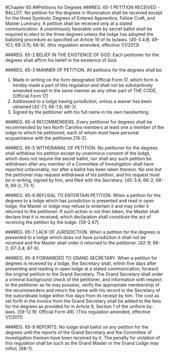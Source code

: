 #Chapter 65
##Petitions for Degrees
###REG. 65-1 PETITION RECEIVED - BALLOT.
No petition for the degrees in Illumination shall be received except for the three Symbolic Degrees of Entered Apprentice, Fellow Craft, and Master Luminary. A petition shall be received only at a stated communication. A unanimously favorable vote by secret ballot shall be required to elect to the three degrees unless the lodge has adopted the balloting procedure as specified un Article 19 of its bylaws. [45-3.4.B; 49-10.1; 68-3.15; 68-9]. (this regulation amended, effective 1/1/2013)

###REG. 65-2 BELIEF IN THE EXISTENCE OF GOD.
Each petitioner for the degrees shall affirm his belief in the existence of God.

###REG. 65-3 MANNER OF PETITION.
All petitions for the degrees shall be:
1. Made in writing on the form designated Official Form 17, which form is hereby made a part of this regulation and shall not be substantively amended except in the same manner as any other part of THE CODE, [Official Form 17]
2. Addressed to a lodge having jurisdiction, unless a waiver has been obtained [42-7.1; 66-1.8; 66-3].
3. Signed by the petitioner with his full name in his own handwriting.

###REG. 65-4 RECOMMENDERS.
Every petitioner for degrees shall be recommended by two North Carolina members at least one a member of the lodge to which he petitioned, each of whom must have personal acquaintance with the petitioner.[74-2].

###REG. 65-5 WITHDRAWAL OF PETITION.
No petitioner for the degrees shall withdraw his petition except by unanimous consent of the lodge, which does not require the secret ballot, nor shall any such petition be withdrawn after any member of a Committee of Investigation shall have reported unfavorably, nor after a ballot has been taken thereon. No one but the petitioner may request withdrawal of his petition, and his request must be in writing, signed by him, and filed with the Secretary. [45-3.4; 66-2; 68-9; 69-2; 73-1].

###REG. 65-6 REFUSAL TO ENTERTAIN PETITION.
When a petition for the degrees to a lodge which has jurisdiction is presented and read in open lodge, the Master or lodge may refuse to entertain it and may order it returned to the petitioner. If such action is not then taken, the Master shall declare that it is received, which declaration shall constitute the act of receiving the petition by the lodge. [59-2.47].

###REG. 65-7 LACK OF JURISDICTION.
When a petition for the degrees is presented to a lodge which does not have jurisdiction it shall not be received and the Master shall order it returned to the petitioner. [42-9; 66-2; 67-3.4; 67-6].

###REG. 65-8 FORWARDED TO GRAND SECRETARY.
When a petition for degrees is received by a lodge, the Secretary shall, within five days after presenting and reading in open lodge at a stated communication, forward the original petition to the Grand Secretary. The Grand Secretary shall order a criminal background check of the petitioner, and information with respect to the petitioner as he may possess, verify the appropriate membership of the recommenders and return the same with his record to the Secretary of the subordinate lodge within five days from its receipt by him. The cost as set forth in the invoice from the Grand Secretary shall be added to the fees for the degrees as provided for in Article 9, Section 1 of the uniform by-laws. [59-12.19; Official Form 49]. (This regulation amended, effective 1/1/2011)

###REG. 65-9 REPORTS.
No lodge shall ballot on any petition for the degrees until the reports of the Grand Secretary and the Committee of Investigation thereon have been received by it. The penalty for violation of this regulation shall be such as the Grand Master or the Grand Lodge may inflict. [68-1].
